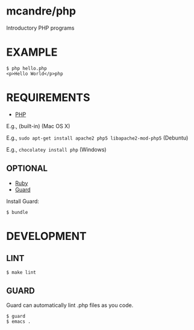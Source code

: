 # mcandre/php

Introductory PHP programs

# EXAMPLE

```
$ php hello.php 
<p>Hello World</p>php
```

# REQUIREMENTS

* [PHP](http://php.net/)

E.g., (built-in) (Mac OS X)

E.g., `sudo apt-get install apache2 php5 libapache2-mod-php5` (Debuntu)

E.g., `chocolatey install php` (Windows)

## OPTIONAL

* [Ruby](https://www.ruby-lang.org/en/)
* [Guard](http://guardgem.org/)

Install Guard:

```
$ bundle
```

# DEVELOPMENT

## LINT

```
$ make lint
```

## GUARD

Guard can automatically lint .php files as you code.

```
$ guard
$ emacs .
```
